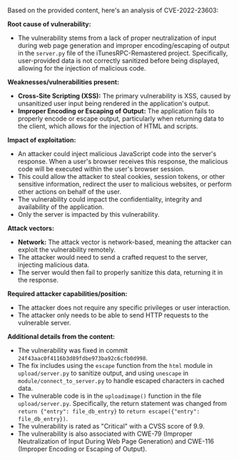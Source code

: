 Based on the provided content, here's an analysis of CVE-2022-23603:

**Root cause of vulnerability:**
- The vulnerability stems from a lack of proper neutralization of input during web page generation and improper encoding/escaping of output in the `server.py` file of the iTunesRPC-Remastered project. Specifically, user-provided data is not correctly sanitized before being displayed, allowing for the injection of malicious code.

**Weaknesses/vulnerabilities present:**
- **Cross-Site Scripting (XSS):** The primary vulnerability is XSS, caused by unsanitized user input being rendered in the application's output.
- **Improper Encoding or Escaping of Output:** The application fails to properly encode or escape output, particularly when returning data to the client, which allows for the injection of HTML and scripts.

**Impact of exploitation:**
- An attacker could inject malicious JavaScript code into the server's response. When a user's browser receives this response, the malicious code will be executed within the user's browser session.
- This could allow the attacker to steal cookies, session tokens, or other sensitive information, redirect the user to malicious websites, or perform other actions on behalf of the user.
- The vulnerability could impact the confidentiality, integrity and availability of the application.
- Only the server is impacted by this vulnerability.

**Attack vectors:**
- **Network:** The attack vector is network-based, meaning the attacker can exploit the vulnerability remotely.
- The attacker would need to send a crafted request to the server, injecting malicious data.
- The server would then fail to properly sanitize this data, returning it in the response.

**Required attacker capabilities/position:**
- The attacker does not require any specific privileges or user interaction.
- The attacker only needs to be able to send HTTP requests to the vulnerable server.

**Additional details from the content:**
- The vulnerability was fixed in commit `24f43aac0f4116b3d89fdbe973ba92c6cfb0d998`.
- The fix includes using the `escape` function from the `html` module in `upload/server.py` to sanitize output, and using `unescape` in `module/connect_to_server.py` to handle escaped characters in cached data.
- The vulnerable code is in the `uploadimage()` function in the file `upload/server.py`. Specifically, the return statement was changed from `return {"entry": file_db_entry}` to `return escape({"entry": file_db_entry})`.
- The vulnerability is rated as "Critical" with a CVSS score of 9.9.
- The vulnerability is also associated with CWE-79 (Improper Neutralization of Input During Web Page Generation) and CWE-116 (Improper Encoding or Escaping of Output).